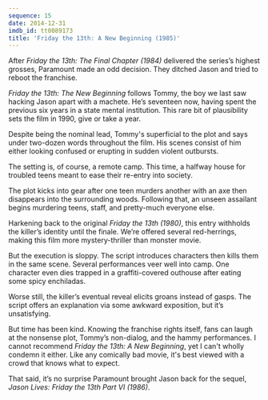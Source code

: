 ```yaml
---
sequence: 15
date: 2014-12-31
imdb_id: tt0089173
title: 'Friday the 13th: A New Beginning (1985)'
---
```


After _Friday the 13th: The Final Chapter (1984)_ delivered the series’s highest grosses, Paramount made an odd decision. They ditched Jason and tried to reboot the franchise.

_Friday the 13th: The New Beginning_ follows Tommy, the boy we last saw hacking Jason apart with a machete. He’s seventeen now, having spent the previous six years in a state mental institution. This rare bit of plausibility sets the film in 1990, give or take a year.

Despite being the nominal lead, Tommy's superficial to the plot and says under two-dozen words throughout the film. His scenes consist of him either looking confused or erupting in sudden violent outbursts.

The setting is, of course, a remote camp. This time, a halfway house for troubled teens meant to ease their re-entry into society.

The plot kicks into gear after one teen murders another with an axe then disappears into the surrounding woods. Following that, an unseen assailant begins murdering teens, staff, and pretty-much everyone else.

Harkening back to the original _Friday the 13th (1980)_, this entry withholds the killer’s identity until the finale. We’re offered several red-herrings, making this film more mystery-thriller than monster movie.

But the execution is sloppy. The script introduces characters then kills them in the same scene. Several performances veer well into camp. One character even dies trapped in a graffiti-covered outhouse after eating some spicy enchiladas.

Worse still, the killer’s eventual reveal elicits groans instead of gasps. The script offers an explanation via some awkward exposition, but it’s unsatisfying.

But time has been kind. Knowing the franchise rights itself, fans can laugh at the nonsense plot, Tommy’s non-dialog, and the hammy performances. I cannot recommend _Friday the 13th: A New Beginning_, yet I can't wholly condemn it either. Like any comically bad movie, it's best viewed with a crowd that knows what to expect.

That said, it’s no surprise Paramount brought Jason back for the sequel, _Jason Lives: Friday the 13th Part VI (1986)_.